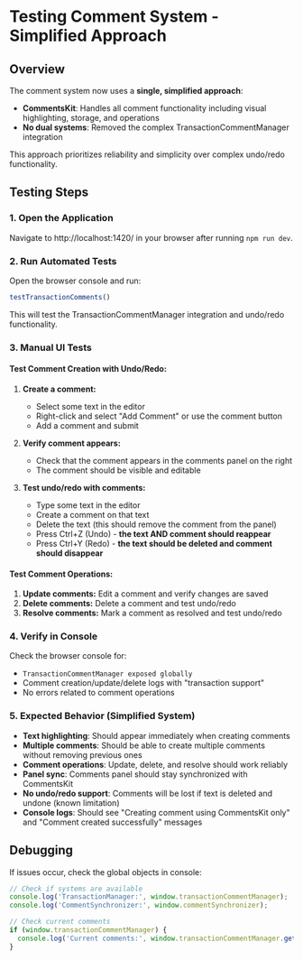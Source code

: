 # Testing Comment System - Simplified Approach

## Overview
The comment system now uses a **single, simplified approach**:
- **CommentsKit**: Handles all comment functionality including visual highlighting, storage, and operations
- **No dual systems**: Removed the complex TransactionCommentManager integration

This approach prioritizes reliability and simplicity over complex undo/redo functionality.

## Testing Steps

### 1. Open the Application
Navigate to http://localhost:1420/ in your browser after running `npm run dev`.

### 2. Run Automated Tests
Open the browser console and run:
```javascript
testTransactionComments()
```

This will test the TransactionCommentManager integration and undo/redo functionality.

### 3. Manual UI Tests

#### Test Comment Creation with Undo/Redo:
1. **Create a comment:**
   - Select some text in the editor
   - Right-click and select "Add Comment" or use the comment button
   - Add a comment and submit

2. **Verify comment appears:**
   - Check that the comment appears in the comments panel on the right
   - The comment should be visible and editable

3. **Test undo/redo with comments:**
   - Type some text in the editor
   - Create a comment on that text
   - Delete the text (this should remove the comment from the panel)
   - Press Ctrl+Z (Undo) - **the text AND comment should reappear**
   - Press Ctrl+Y (Redo) - **the text should be deleted and comment should disappear**

#### Test Comment Operations:
1. **Update comments:** Edit a comment and verify changes are saved
2. **Delete comments:** Delete a comment and test undo/redo
3. **Resolve comments:** Mark a comment as resolved and test undo/redo

### 4. Verify in Console
Check the browser console for:
- `TransactionCommentManager exposed globally`
- Comment creation/update/delete logs with "transaction support"
- No errors related to comment operations

### 5. Expected Behavior (Simplified System)
- **Text highlighting**: Should appear immediately when creating comments
- **Multiple comments**: Should be able to create multiple comments without removing previous ones
- **Comment operations**: Update, delete, and resolve should work reliably
- **Panel sync**: Comments panel should stay synchronized with CommentsKit
- **No undo/redo support**: Comments will be lost if text is deleted and undone (known limitation)
- **Console logs**: Should see "Creating comment using CommentsKit only" and "Comment created successfully" messages

## Debugging
If issues occur, check the global objects in console:
```javascript
// Check if systems are available
console.log('TransactionManager:', window.transactionCommentManager);
console.log('CommentSynchronizer:', window.commentSynchronizer);

// Check current comments
if (window.transactionCommentManager) {
  console.log('Current comments:', window.transactionCommentManager.getAllCommentsFromHistory());
}
```